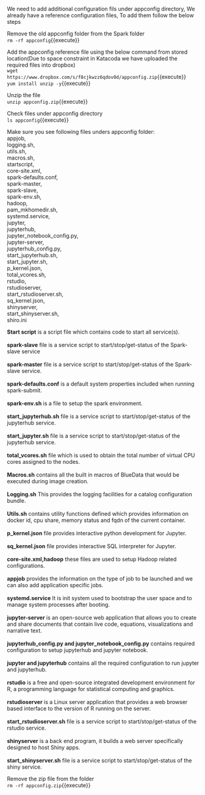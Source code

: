 

We need to add additional configuration fils under appconfig directory, We already have a reference configuration files, To add them follow the below steps<br>

Remove the old appconfig folder from the Spark folder<br>
`rm -rf appconfig`{{execute}}

Add the appconfig reference file using the below command from stored location(Due to space constraint in Katacoda we have uploaded the required files into dropbox)<br>
`wget https://www.dropbox.com/s/f8cjkwzz6qdov0d/appconfig.zip`{{execute}}
<br>`yum install unzip -y`{{execute}}

Unzip the file<br>
`unzip appconfig.zip`{{execute}}

Check files under appconfig directory<br>
`ls appconfig`{{execute}}

Make sure you see following files unders appconfig folder:<br>
appjob,                      
logging.sh, 
<br>utils.sh,
<br>macros.sh,
<br>startscript,
<br>core-site.xml,      
spark-defaults.conf, 
<br>spark-master, 
<br>spark-slave,      
spark-env.sh,            
hadoop,                      
pam_mkhomedir.sh,  
systemd.service,
<br>jupyter,
<br>jupyterhub,
<br>jupyter_notebook_config.py,
<br>jupyter-server,
<br>jupyterhub_config.py,
<br>start_jupyterhub.sh,
<br>start_jupyter.sh,                       
p_kernel.json,     
total_vcores.sh,
<br>rstudio,
<br>rstudioserver,
<br>start_rstudioserver.sh,
<br>sq_kernel.json,                      
shinyserver,
<br>start_shinyserver.sh,
<br>shiro.ini 

<b>Start script</b> is a script file which contains code to start all service(s).<br>
<br><b>spark-slave</b> file is a service script to start/stop/get-status of the Spark-slave service<br>
<br><b>spark-master</b>  file is a service script to start/stop/get-status of the Spark-slave service.<br>
<br><b>spark-defaults.conf</b> is a default system properties included when running spark-submit.<br>
<br><b>spark-env.sh</b> is a file to setup the spark environment.<br>
<br><b>start_jupyterhub.sh</b> file is a service script to start/stop/get-status of the jupyterhub service.<br>
<br><b>start_jupyter.sh</b> file is a service script to start/stop/get-status of the jupyterhub service.<br>
<br><b> total_vcores.sh</b> file which is used to obtain the total number of virtual CPU cores assigned to the nodes.<br>
<br><b>Macros.sh</b> contains all the built in macros of BlueData that would be executed during image creation.<br>
<br><b>Logging.sh</b> This provides the logging facilities for a catalog configuration bundle.<br> 
<br><b>Utils.sh</b> contains utility functions defined which provides information on docker id, cpu share, memory status and fqdn of the current container.<br>
<br><b>p_kernel.json</b> file provides interactive python development for Jupyter.<br>
<br><b> sq_kernel.json</b> file provides interactive SQL interpreter for Jupyter.<br>
<br><b>core-site.xml,hadoop</b> these files are used to setup Hadoop related configurations.<br>
<br><b>appjob</b> provides the information on the type of job to be launched and we can also add application specific jobs.<br>
<br><b>systemd.service</b> It is init system used to bootstrap the user space and to manage system processes after booting.<br>
<br><b>jupyter-server</b> is an open-source web application that allows you to create and share documents that contain live code, equations, visualizations and narrative text.<br>
<br><b>jupyterhub_config.py and jupyter_notebook_config.py</b> contains required configuration to setup jupyterhub and jupyter notebook.<br>
<br><b>jupyter and jupyterhub</b> contains all the required configuration to run jupyter and jupyterhub.<br>
<br><b>rstudio</b> is a free and open-source integrated development environment for R, a programming language for statistical computing and graphics.<br> 
<br><b>rstudioserver</b> is a Linux server application that provides a web browser based interface to the version of R running on the server.<br>
<br><b>start_rstudioserver.sh</b> file is a service script to start/stop/get-status of the rstudio service.<br>
<br><b>shinyserver</b> is a back end program, it builds a web server specifically designed to host Shiny apps.<br>
<br><b>start_shinyserver.sh</b> file is a service script to start/stop/get-status of the shiny service.<br>
  
Remove the zip file from the folder<br>
`rm -rf appconfig.zip`{{execute}}



